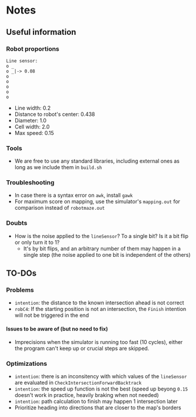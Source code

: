 # Notes

## Useful information

### Robot proportions

```
Line sensor:
o _
o _|-> 0.08
o
o
o
o
o
```

- Line width: 0.2
- Distance to robot's center: 0.438
- Diameter: 1.0
- Cell width: 2.0
- Max speed: 0.15

### Tools

- We are free to use any standard libraries, including external ones as long as we include them in `build.sh`

### Troubleshooting

- In case there is a syntax error on `awk`, install `gawk`
- For maximum score on mapping, use the simulator's `mapping.out` for comparison instead of `robotmaze.out`

### Doubts

- How is the noise applied to the `lineSensor`? To a single bit? Is it a bit flip or only turn it to 1?
  - It's by bit flips, and an arbitrary number of them may happen in a single step (the noise applied to one bit is independent of the others)

## TO-DOs

### Problems

- `intention`: the distance to the known intersection ahead is not correct
- `robC4`: If the starting position is not an intersection, the `Finish` intention will not be triggered in the end

#### Issues to be aware of (but no need to fix)

- Imprecisions when the simulator is running too fast (10 cycles), either the program can't keep up or crucial steps are skipped.

### Optimizations

- `intention`: there is an inconsitency with which values of the `lineSensor` are evaluated in `CheckIntersectionForwardBacktrack`
- `intention`: the speed up function is not the best (speed up beyong `0.15` doesn't work in practice, heavily braking when not needed)
- `intention`: path calculation to finish may happen 1 intersection later
- Prioritize heading into directions that are closer to the map's borders
